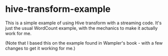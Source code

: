 hive-transform-example
======================

This is a simple example of using Hive transform with a streaming code. It's just the usual WordCount example, with the mechanics to make it actually work for me.

(Note that I based this on the example found in Wampler's book - with a few changes to get it working for me.)
